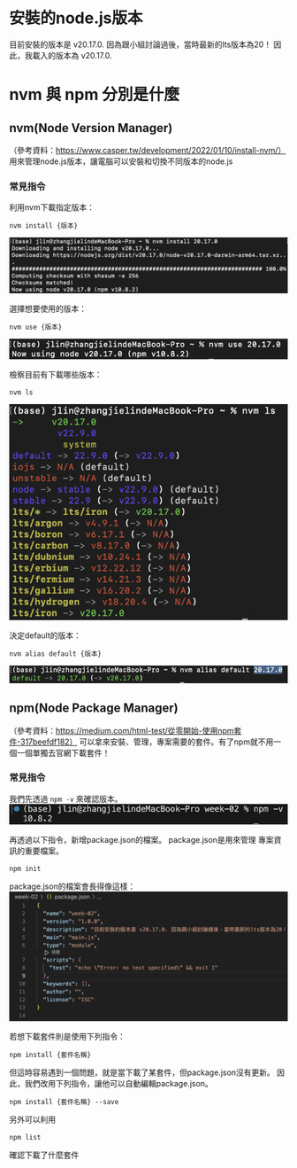 # 安裝的node.js版本
目前安裝的版本是 v20.17.0.
因為跟小組討論過後，當時最新的lts版本為20！
因此，我載入的版本為 v20.17.0.

# nvm 與 npm 分別是什麼
## nvm(Node Version Manager)
（參考資料：https://www.casper.tw/development/2022/01/10/install-nvm/）
用來管理node.js版本，讓電腦可以安裝和切換不同版本的node.js

### 常見指令
利用nvm下載指定版本：
```
nvm install {版本}
```
![image.png](https://github.com/JLin056/git-practice/blob/main/week-02/image/image.png)

選擇想要使用的版本：
```
nvm use {版本}
```
![image-1.png](https://github.com/JLin056/git-practice/blob/main/week-02/image/image-1.png)

檢察目前有下載哪些版本：
```
nvm ls
```
![image-2.png](https://github.com/JLin056/git-practice/blob/main/week-02/image/image-2.png)

決定default的版本：
```
nvm alias default {版本}
```
![image-3.png](https://github.com/JLin056/git-practice/blob/main/week-02/image/image-3.png)


## npm(Node Package Manager)
（參考資料：https://medium.com/html-test/從零開始-使用npm套件-317beefdf182）
可以拿來安裝、管理，專案需要的套件。有了npm就不用一個一個單獨去官網下載套件！

### 常見指令
我們先透過 ``` npm -v ``` 來確認版本。
![image-5.png](https://github.com/JLin056/git-practice/blob/main/week-02/image/image-5.png)

再透過以下指令，新增package.json的檔案。
package.json是用來管理 專案資訊的重要檔案。
```
npm init
```

package.json的檔案會長得像這樣：
![image-4.png](https://github.com/JLin056/git-practice/blob/main/week-02/image/image-4.png)

若想下載套件則是使用下列指令：
```
npm install {套件名稱}
```
但這時容易遇到一個問題，就是當下載了某套件，但package.json沒有更新。
因此，我們改用下列指令，讓他可以自動編輯package.json。
```
npm install {套件名稱} --save
```

另外可以利用
```
npm list
```
確認下載了什麼套件


